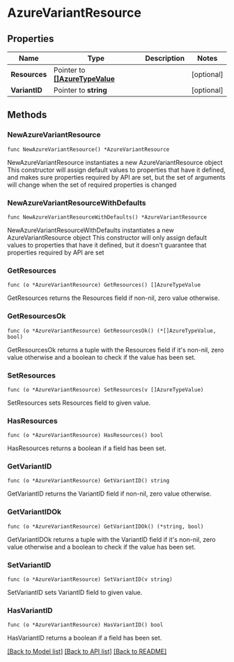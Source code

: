 # AzureVariantResource

## Properties

Name | Type | Description | Notes
------------ | ------------- | ------------- | -------------
**Resources** | Pointer to [**[]AzureTypeValue**](AzureTypeValue.md) |  | [optional] 
**VariantID** | Pointer to **string** |  | [optional] 

## Methods

### NewAzureVariantResource

`func NewAzureVariantResource() *AzureVariantResource`

NewAzureVariantResource instantiates a new AzureVariantResource object
This constructor will assign default values to properties that have it defined,
and makes sure properties required by API are set, but the set of arguments
will change when the set of required properties is changed

### NewAzureVariantResourceWithDefaults

`func NewAzureVariantResourceWithDefaults() *AzureVariantResource`

NewAzureVariantResourceWithDefaults instantiates a new AzureVariantResource object
This constructor will only assign default values to properties that have it defined,
but it doesn't guarantee that properties required by API are set

### GetResources

`func (o *AzureVariantResource) GetResources() []AzureTypeValue`

GetResources returns the Resources field if non-nil, zero value otherwise.

### GetResourcesOk

`func (o *AzureVariantResource) GetResourcesOk() (*[]AzureTypeValue, bool)`

GetResourcesOk returns a tuple with the Resources field if it's non-nil, zero value otherwise
and a boolean to check if the value has been set.

### SetResources

`func (o *AzureVariantResource) SetResources(v []AzureTypeValue)`

SetResources sets Resources field to given value.

### HasResources

`func (o *AzureVariantResource) HasResources() bool`

HasResources returns a boolean if a field has been set.

### GetVariantID

`func (o *AzureVariantResource) GetVariantID() string`

GetVariantID returns the VariantID field if non-nil, zero value otherwise.

### GetVariantIDOk

`func (o *AzureVariantResource) GetVariantIDOk() (*string, bool)`

GetVariantIDOk returns a tuple with the VariantID field if it's non-nil, zero value otherwise
and a boolean to check if the value has been set.

### SetVariantID

`func (o *AzureVariantResource) SetVariantID(v string)`

SetVariantID sets VariantID field to given value.

### HasVariantID

`func (o *AzureVariantResource) HasVariantID() bool`

HasVariantID returns a boolean if a field has been set.


[[Back to Model list]](../README.md#documentation-for-models) [[Back to API list]](../README.md#documentation-for-api-endpoints) [[Back to README]](../README.md)


